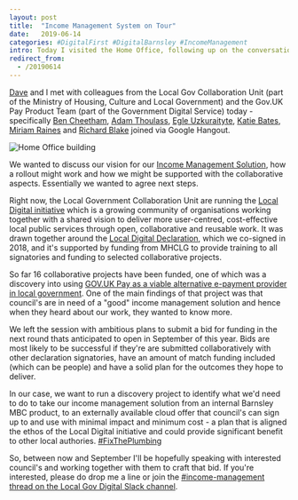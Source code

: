 ```yaml
---
layout: post
title:  "Income Management System on Tour"
date:   2019-06-14
categories: #DigitalFirst #DigitalBarnsley #IncomeManagement
intro: Today I visited the Home Office, following up on the conversation about rolling out our Income Management System further.
redirect_from:
  - /20190614
---
```


[Dave](https://twitter.com/davidrob2002) and I met with colleagues from the Local Gov Collaboration Unit (part of the Ministry of Housing, Culture and Local Government) and the Gov.UK Pay Product Team (part of the Government Digital Service) today - specifically [Ben Cheetham](https://twitter.com/bforben), [Adam Thoulass](https://twitter.com/AdamThoulass), [Egle Uzkuraityte](https://twitter.com/egle_a_ieva), [Katie Bates](https://uk.linkedin.com/in/katie-bates-a053b236), [Miriam Raines](https://twitter.com/MiriamAliceR) and [Richard Blake](https://uk.linkedin.com/in/richardblake86) joined via Google Hangout.

![Home Office building](https://upload.wikimedia.org/wikipedia/commons/6/67/Marsham_Street.jpg)

We wanted to discuss our vision for our [Income Management Solution](/blog/council-software-backed-for-national-rollout/), how a rollout might work and how we might be supported with the collaborative aspects. Essentially we wanted to agree next steps.

Right now, the Local Government Collaboration Unit are running the [Local Digital initiative](https://localdigital.gov.uk/) which is a growing community of organisations working together with a shared vision to deliver more user-centred, cost-effective local public services through open, collaborative and reusable work. It was drawn together around the [Local Digital Declaration](https://localdigital.gov.uk/declaration/), which we co-signed in 2018, and it's supported by funding from MHCLG to provide training to all signatories and funding to selected collaborative projects.

So far 16 collaborative projects have been funded, one of which was a discovery into using [GOV.UK Pay as a viable alternative e-payment provider in local government](https://localdigital.gov.uk/gov-uk-pay-as-a-viable-alternative-e-payment-provider/). One of the main findings of that project was that council's are in need of a "good" income management solution and hence when they heard about our work, they wanted to know more.

We left the session with ambitious plans to submit a bid for funding in the next round thats anticipated to open in September of this year. Bids are most likely to be successful if they're are submitted collaboratively with other declaration signatories, have an amount of match funding included (which can be people) and have a solid plan for the outcomes they hope to deliver.

In our case, we want to run a discovery project to identify what we'd need to do to take our income management solution from an internal Barnsley MBC product, to an externally available cloud offer that council's can sign up to and use with minimal impact and minimum cost - a plan that is aligned the ethos of the Local Digital initiative and could provide significant benefit to other local authories. [#FixThePlumbing](https://twitter.com/hashtag/FixThePlumbing)

So, between now and September I'll be hopefully speaking with interested council's and working together with them to craft that bid. If you're interested, please do drop me a line or join the [#income-management thread on the Local Gov Digital Slack channel](https://localgovdigital.slack.com/messages/CJW65RNAY).

